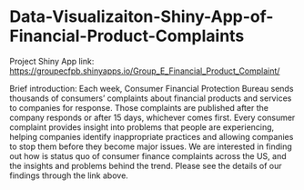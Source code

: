 # Data-Visualizaiton-Shiny-App-of-Financial-Product-Complaints
Project Shiny App link: https://groupecfpb.shinyapps.io/Group_E_Financial_Product_Complaint/ 

Brief introduction: Each week, Consumer Financial Protection Bureau sends thousands of consumers’ complaints about financial products and services to companies for response. Those complaints are published after the company responds or after 15 days, whichever comes first. Every consumer complaint provides insight into problems that people are experiencing, helping companies identify inappropriate practices and allowing companies to stop them before they become major issues. We are interested in finding out how is status quo of consumer finance complaints across the US, and the insights and problems behind the trend. Please see the details of our findings through the link above.

